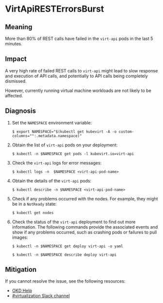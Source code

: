 <!-- Edited by Jiří Herrmann, 7 Nov 2022 -->

# VirtApiRESTErrorsBurst

## Meaning

More than 80% of REST calls have failed in the `virt-api` pods in the last 5 minutes.

## Impact

A very high rate of failed REST calls to `virt-api` might lead to slow response and execution of API calls, and potentially to API calls being completely dismissed.

However, currently running virtual machine workloads are not likely to be affected. 

## Diagnosis

1. Set the `NAMESPACE` environment variable:
   ```
   $ export NAMESPACE="$(kubectl get kubevirt -A -o custom-columns="":.metadata.namespace)"
   ```

2. Obtain the list of `virt-api` pods on your deployment:
   ```
   $ kubectl -n $NAMESPACE get pods -l kubevirt.io=virt-api
   ```

3. Check the `virt-api` logs for error messages:
   ```
   $ kubectl logs -n  $NAMESPACE <virt-api-pod-name>
   ```

4. Obtain the details of the `virt-api` pods:
   ```
   $ kubectl describe -n $NAMESPACE <virt-api-pod-name>
   ```

5. Check if any problems occurred with the nodes. For example, they might be in a `NotReady` state:
   ```
   $ kubectl get nodes
   ```

6. Check the status of the `virt-api` deployment to find out more information. The following commands provide the associated events and show if any problems occurred, such as crashing pods or failures to pull images:
   ```
   $ kubectl -n $NAMESPACE get deploy virt-api -o yaml
   ```
   ```
   $ kubectl -n $NAMESPACE describe deploy virt-api
   ```

## Mitigation

<!--DS: If you cannot resolve the issue, log in to the link:https://access.redhat.com[Customer Portal] and open a support case, attaching the artifacts gathered during the Diagnosis procedure.-->
<!--USstart-->
If you cannot resolve the issue, see the following resources:

- [OKD Help](https://www.okd.io/help/)
- [#virtualization Slack channel](https://kubernetes.slack.com/channels/virtualization)
<!--USend-->